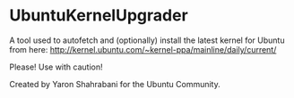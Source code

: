 # UbuntuKernelUpgrader
A tool used to autofetch and (optionally) install the latest kernel for Ubuntu from here: http://kernel.ubuntu.com/~kernel-ppa/mainline/daily/current/

Please! Use with caution!

Created by Yaron Shahrabani for the Ubuntu Community.

